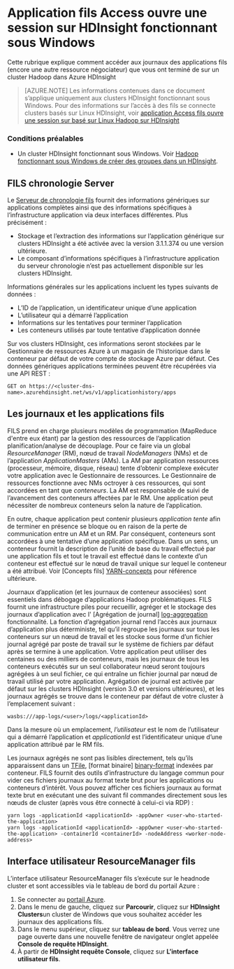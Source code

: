 <properties
    pageTitle="Ouvre une application Hadoop fils Access par programme | Microsoft Azure"
    description="Ouvre une application Access par programme sur un cluster Hadoop dans HDInsight."
    services="hdinsight"
    documentationCenter=""
    tags="azure-portal"
    authors="mumian" 
    manager="jhubbard"
    editor="cgronlun"/>

<tags
    ms.service="hdinsight"
    ms.workload="big-data"
    ms.tgt_pltfrm="na"
    ms.devlang="na"
    ms.topic="article"
    ms.date="10/19/2016"
    ms.author="jgao"/>

# <a name="access-yarn-application-logs-on-windows-based-hdinsight"></a>Application fils Access ouvre une session sur HDInsight fonctionnant sous Windows

Cette rubrique explique comment accéder aux journaux des applications fils (encore une autre ressource négociateur) que vous ont terminé de sur un cluster Hadoop dans Azure HDInsight

> [AZURE.NOTE] Les informations contenues dans ce document s’applique uniquement aux clusters HDInsight fonctionnant sous Windows. Pour des informations sur l’accès à des fils se connecte clusters basés sur Linux HDInsight, voir [application Access fils ouvre une session sur basé sur Linux Hadoop sur HDInsight](hdinsight-hadoop-access-yarn-app-logs-linux.md)

### <a name="prerequisites"></a>Conditions préalables

- Un cluster HDInsight fonctionnant sous Windows.  Voir [Hadoop fonctionnant sous Windows de créer des groupes dans un HDInsight](hdinsight-provision-clusters.md).


## <a name="yarn-timeline-server"></a>FILS chronologie Server

Le <a href="http://hadoop.apache.org/docs/r2.4.0/hadoop-yarn/hadoop-yarn-site/TimelineServer.html" target="_blank">Serveur de chronologie fils</a> fournit des informations génériques sur applications complètes ainsi que des informations spécifiques à l’infrastructure application via deux interfaces différentes. Plus précisément :

* Stockage et l’extraction des informations sur l’application générique sur clusters HDInsight a été activée avec la version 3.1.1.374 ou une version ultérieure.
* Le composant d’informations spécifiques à l’infrastructure application du serveur chronologie n’est pas actuellement disponible sur les clusters HDInsight.


Informations générales sur les applications incluent les types suivants de données :

* L’ID de l’application, un identificateur unique d’une application
* L’utilisateur qui a démarré l’application
* Informations sur les tentatives pour terminer l’application
* Les conteneurs utilisés par toute tentative d’application donnée

Sur vos clusters HDInsight, ces informations seront stockées par le Gestionnaire de ressources Azure à un magasin de l’historique dans le conteneur par défaut de votre compte de stockage Azure par défaut. Ces données génériques applications terminées peuvent être récupérées via une API REST :

    GET on https://<cluster-dns-name>.azurehdinsight.net/ws/v1/applicationhistory/apps


## <a name="yarn-applications-and-logs"></a>Les journaux et les applications fils

FILS prend en charge plusieurs modèles de programmation (MapReduce d'entre eux étant) par la gestion des ressources de l’application planification/analyse de découplage. Pour ce faire via un global *ResourceManager* (RM), nœud de travail *NodeManagers* (NMs) et de l’application *ApplicationMasters* (AMs). La AM par application ressources (processeur, mémoire, disque, réseau) tente d’obtenir complexe exécuter votre application avec le Gestionnaire de ressources. Le Gestionnaire de ressources fonctionne avec NMs octroyer à ces ressources, qui sont accordées en tant que *conteneurs*. La AM est responsable de suivi de l’avancement des conteneurs affectées par le RM. Une application peut nécessiter de nombreux conteneurs selon la nature de l’application.

En outre, chaque application peut contenir plusieurs *application tente* afin de terminer en présence se bloque ou en raison de la perte de communication entre un AM et un RM. Par conséquent, conteneurs sont accordées à une tentative d’une application spécifique. Dans un sens, un conteneur fournit la description de l’unité de base du travail effectué par une application fils et tout le travail est effectué dans le contexte d’un conteneur est effectué sur le nœud de travail unique sur lequel le conteneur a été attribué. Voir [Concepts fils] [ YARN-concepts] pour référence ultérieure.

Journaux d’application (et les journaux de conteneur associées) sont essentiels dans débogage d’applications Hadoop problématiques. FILS fournit une infrastructure piles pour recueillir, agréger et le stockage des journaux d’application avec l' [Agrégation de journal] [ log-aggregation] fonctionnalité. La fonction d’agrégation journal rend l’accès aux journaux d’application plus déterministe, tel qu’il regroupe les journaux sur tous les conteneurs sur un nœud de travail et les stocke sous forme d’un fichier journal agrégé par poste de travail sur le système de fichiers par défaut après se termine à une application. Votre application peut utiliser des centaines ou des milliers de conteneurs, mais les journaux de tous les conteneurs exécutés sur un seul collaborateur nœud seront toujours agrégées à un seul fichier, ce qui entraîne un fichier journal par nœud de travail utilisé par votre application. Agrégation de journal est activée par défaut sur les clusters HDInsight (version 3.0 et versions ultérieures), et les journaux agrégés se trouve dans le conteneur par défaut de votre cluster à l’emplacement suivant :

    wasbs:///app-logs/<user>/logs/<applicationId>

Dans la mesure où un emplacement, *l’utilisateur* est le nom de l’utilisateur qui a démarré l’application et *applicationId* est l’identificateur unique d’une application attribué par le RM fils.

Les journaux agrégés ne sont pas lisibles directement, tels qu’ils apparaissent dans un [TFile][T-file], [format binaire] [ binary-format] indexées par conteneur. FILS fournit des outils d’infrastructure du langage commun pour vider ces fichiers journaux au format texte brut pour les applications ou conteneurs d’intérêt. Vous pouvez afficher ces fichiers journaux au format texte brut en exécutant une des suivant fil commandes directement sous les nœuds de cluster (après vous être connecté à celui-ci via RDP) :

    yarn logs -applicationId <applicationId> -appOwner <user-who-started-the-application>
    yarn logs -applicationId <applicationId> -appOwner <user-who-started-the-application> -containerId <containerId> -nodeAddress <worker-node-address>


## <a name="yarn-resourcemanager-ui"></a>Interface utilisateur ResourceManager fils

L’interface utilisateur ResourceManager fils s’exécute sur le headnode cluster et sont accessibles via le tableau de bord du portail Azure : 

1. Se connecter au [portail Azure](https://portal.azure.com/). 
2. Dans le menu de gauche, cliquez sur **Parcourir**, cliquez sur **HDInsight Clusters**un cluster de Windows que vous souhaitez accéder les journaux des applications fils.
3. Dans le menu supérieur, cliquez sur **tableau de bord**. Vous verrez une page ouverte dans une nouvelle fenêtre de navigateur onglet appelée **Console de requête HDInsight**.
4. À partir de **HDInsight requête Console**, cliquez sur **L’interface utilisateur fils**.




[YARN-timeline-server]:http://hadoop.apache.org/docs/r2.4.0/hadoop-yarn/hadoop-yarn-site/TimelineServer.html
[log-aggregation]:http://hortonworks.com/blog/simplifying-user-logs-management-and-access-in-yarn/
[T-file]:https://issues.apache.org/jira/secure/attachment/12396286/TFile%20Specification%2020081217.pdf
[binary-format]:https://issues.apache.org/jira/browse/HADOOP-3315
[YARN-concepts]:http://hortonworks.com/blog/apache-hadoop-yarn-concepts-and-applications/
